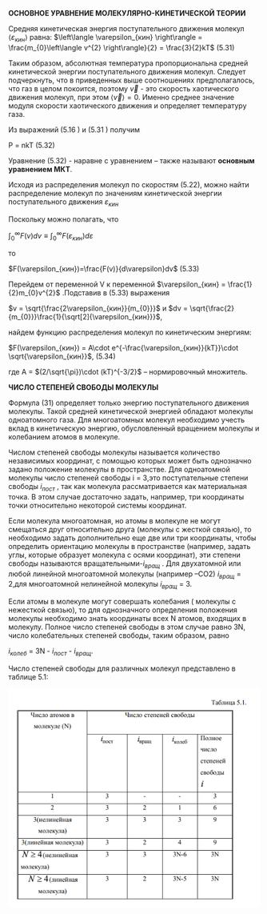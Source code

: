 **ОСНОВНОЕ УРАВНЕНИЕ МОЛЕКУЛЯРНО-КИНЕТИЧЕСКОЙ ТЕОРИИ**

Средняя кинетическая энергия поступательного движения молекул  $\left\langle \varepsilon_{кин} \right\rangle$ равна:
 $\left\langle \varepsilon_{кин} \right\rangle = \frac{m_{0}\left\langle v^{2} \right\rangle}{2} = \frac{3}{2}kT$           (5.31)
 
Таким образом, абсолютная температура пропорциональна средней кинетической энергии поступательного движения молекул. Следует подчеркнуть, что в приведенных выше соотношениях предполагалось, что газ в целом покоится, поэтому $\overrightarrow{v}$ - это скорость хаотического движения молекул, при этом $\left\langle \overrightarrow{v} \right\rangle = 0$. Именно среднее значение модуля скорости хаотического движения и определяет температуру газа. 

Из выражений (5.16 ) и (5.31 ) получим

P = nkT                                   (5.32)

Уравнение (5.32) - наравне с уравнением – также называют **основным уравнением МКТ**.

Исходя из распределения молекул по скоростям (5.22), можно найти распределение молекул по значениям кинетической энергии поступательного движения $\varepsilon_{кин}$

Поскольку можно полагать, что

$\int_{0}^{\infty }F(v)dv \equiv\int_{0}^{\infty}F(\varepsilon_{кин})d\varepsilon$

то

$F(\varepsilon_{кин})=\frac{F(v)}{d\varepsilon}dv$             (5.33)

Перейдем от переменной V к переменной $\varepsilon_{кин} = \frac{1}{2}m_{0}v^{2}$ .Подставив в (5.33) выражения

$v = \sqrt{\frac{2\varepsilon_{кин}}{m_{0}}}$ и $dv = \sqrt{\frac{2}{m_{0}}}\frac{1}{\sqrt[2]{\varepsilon_{кин}}}$,

найдем функцию распределения молекул по кинетическим энергиям:

$F(\varepsilon_{кин}) = A\cdot e^{-\frac{\varepsilon_{кин}}{kT}}\cdot \sqrt{\varepsilon_{кин}}$,      (5.34)

где A = $(2/\sqrt{\pi})\cdot (kT)^{-3/2}$ – нормировочный множитель.

**ЧИСЛО СТЕПЕНЕЙ СВОБОДЫ МОЛЕКУЛЫ**

Формула (31) определяет только энергию поступательного движения молекулы. Такой средней кинетической энергией обладают молекулы одноатомного газа. Для многоатомных молекул необходимо учесть вклад в кинетическую энергию, обусловленный вращением молекулы и колебанием атомов в молекуле.

Числом степеней свободы молекулы называется количество независимых координат, с помощью которых может быть однозначно задано положение молекулы в пространстве. Для одноатомной молекулы число степеней свободы i = 3,это поступательные степени свободы $i_{пост}$ , так как молекула рассматривается как материальная точка. В этом случае достаточно задать, например, три координаты точки относительно некоторой системы координат.

Если молекула многоатомная, но атомы в молекуле не могут смещаться друг относительно друга (молекулы с жесткой связью), то необходимо задать дополнительно еще две или три координаты, чтобы определить ориентацию молекулы в пространстве (например, задать углы, которые образует молекула с осями координат), эти степени свободы называются вращательными-$i_{вращ}$ . Для двухатомной или любой линейной многоатомной молекулы (например –СО2) $i_{вращ}$ = 2,для многоатомной нелинейной молекулы $i_{вращ}$ = 3. 

Если атомы в молекуле могут совершать колебания ( молекулы с нежесткой связью), то для однозначного определения положения молекулы необходимо знать координаты всех N атомов, входящих в молекулу. Полное число степеней свободы в этом случае равно 3N, число колебательных степеней свободы, таким образом, равно

$i_{колеб}$ = 3N - $i_{пост}$ - $i_{вращ}$.

Число степеней свободы для различных молекул представлено в таблице 5.1:


![](img/Pasted%20image%2020240512153632.png)


